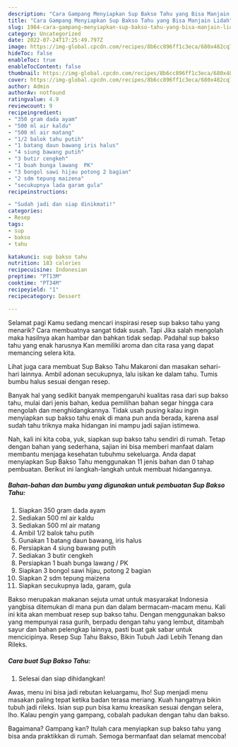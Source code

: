 ```yaml
---
description: "Cara Gampang Menyiapkan Sup Bakso Tahu yang Bisa Manjain Lidah"
title: "Cara Gampang Menyiapkan Sup Bakso Tahu yang Bisa Manjain Lidah"
slug: 1984-cara-gampang-menyiapkan-sup-bakso-tahu-yang-bisa-manjain-lidah
category: Uncategorized
date: 2022-07-24T17:25:49.797Z
image: https://img-global.cpcdn.com/recipes/8b6cc896ff1c3eca/680x482cq70/sup-bakso-tahu-foto-resep-utama.jpg
hideToc: false
enableToc: true
enableTocContent: false
thumbnail: https://img-global.cpcdn.com/recipes/8b6cc896ff1c3eca/680x482cq70/sup-bakso-tahu-foto-resep-utama.jpg
cover: https://img-global.cpcdn.com/recipes/8b6cc896ff1c3eca/680x482cq70/sup-bakso-tahu-foto-resep-utama.jpg
author: Admin
authorAv: notfound
ratingvalue: 4.9
reviewcount: 9
recipeingredient:
- "350 gram dada ayam"
- "500 ml air kaldu"
- "500 ml air matang"
- "1/2 balok tahu putih"
- "1 batang daun bawang iris halus"
- "4 siung bawang putih"
- "3 butir cengkeh"
- "1 buah bunga lawang  PK"
- "3 bongol sawi hijau potong 2 bagian"
- "2 sdm tepung maizena"
- "secukupnya lada garam gula"
recipeinstructions:

- "Sudah jadi dan siap dinikmati!"
categories:
- Resep
tags:
- sup
- bakso
- tahu

katakunci: sup bakso tahu 
nutrition: 183 calories
recipecuisine: Indonesian
preptime: "PT13M"
cooktime: "PT34M"
recipeyield: "1"
recipecategory: Dessert

---
```



Selamat pagi Kamu sedang mencari inspirasi resep sup bakso tahu yang menarik? Cara membuatnya sangat tidak susah. Tapi Jika salah mengolah maka hasilnya akan hambar dan bahkan tidak sedap. Padahal sup bakso tahu yang enak harusnya Kan memiliki aroma dan cita rasa yang dapat memancing selera kita.


Lihat juga cara membuat Sup Bakso Tahu Makaroni dan masakan sehari-hari lainnya. Ambil adonan secukupnya, lalu isikan ke dalam tahu. Tumis bumbu halus sesuai dengan resep.

Banyak hal yang sedikit banyak mempengaruhi kualitas rasa dari sup bakso tahu, mulai dari jenis bahan, kedua pemilihan bahan segar hingga cara mengolah dan menghidangkannya. Tidak usah pusing kalau ingin menyiapkan sup bakso tahu enak di mana pun anda berada, karena asal sudah tahu triknya maka hidangan ini mampu jadi sajian istimewa.


Nah, kali ini kita coba, yuk, siapkan sup bakso tahu sendiri di rumah. Tetap dengan bahan yang sederhana, sajian ini bisa memberi manfaat dalam membantu menjaga kesehatan tubuhmu sekeluarga. Anda dapat menyiapkan Sup Bakso Tahu menggunakan 11 jenis bahan dan 0 tahap pembuatan. Berikut ini langkah-langkah untuk membuat hidangannya.

<!--inarticleads1-->

##### Bahan-bahan dan bumbu yang digunakan untuk pembuatan Sup Bakso Tahu:

1. Siapkan 350 gram dada ayam
1. Sediakan 500 ml air kaldu
1. Sediakan 500 ml air matang
1. Ambil 1/2 balok tahu putih
1. Gunakan 1 batang daun bawang, iris halus
1. Persiapkan 4 siung bawang putih
1. Sediakan 3 butir cengkeh
1. Persiapkan 1 buah bunga lawang / PK
1. Siapkan 3 bongol sawi hijau, potong 2 bagian
1. Siapkan 2 sdm tepung maizena
1. Siapkan secukupnya lada, garam, gula


Bakso merupakan makanan sejuta umat untuk masyarakat Indonesia yangbisa ditemukan di mana pun dan dalam bermacam-macam menu. Kali ini kita akan membuat resep sup bakso tahu. Dengan menggunakan bakso yang mempunyai rasa gurih, berpadu dengan tahu yang lembut, ditambah sayur dan bahan pelengkap lainnya, pasti buat gak sabar untuk mencicipinya. Resep Sup Tahu Bakso, Bikin Tubuh Jadi Lebih Tenang dan Rileks. 

<!--inarticleads2-->

##### Cara buat Sup Bakso Tahu:


1. Selesai dan siap dihidangkan!

Awas, menu ini bisa jadi rebutan keluargamu, lho! Sup menjadi menu masakan paling tepat ketika badan terasa meriang. Kuah hangatnya bikin tubuh jadi rileks. Isian sup pun bisa kamu kreasikan sesuai dengan selera, lho. Kalau pengin yang gampang, cobalah padukan dengan tahu dan bakso. 

Bagaimana? Gampang kan? Itulah cara menyiapkan sup bakso tahu yang bisa anda praktikkan di rumah. Semoga bermanfaat dan selamat mencoba!
